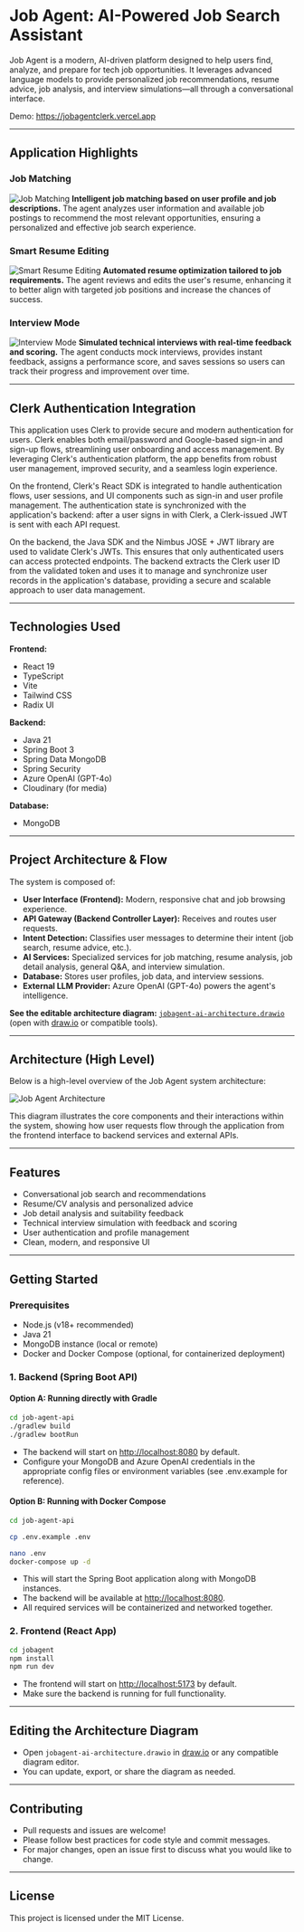 # Job Agent: AI-Powered Job Search Assistant

Job Agent is a modern, AI-driven platform designed to help users find, analyze, and prepare for tech job opportunities. It leverages advanced language models to provide personalized job recommendations, resume advice, job analysis, and interview simulations—all through a conversational interface.

Demo: https://jobagentclerk.vercel.app

---

## Application Highlights

### Job Matching
![Job Matching](./short1.gif)
**Intelligent job matching based on user profile and job descriptions.** The agent analyzes user information and available job postings to recommend the most relevant opportunities, ensuring a personalized and effective job search experience.

### Smart Resume Editing
![Smart Resume Editing](./short2.gif)
**Automated resume optimization tailored to job requirements.** The agent reviews and edits the user's resume, enhancing it to better align with targeted job positions and increase the chances of success.

### Interview Mode
![Interview Mode](./short3.gif)
**Simulated technical interviews with real-time feedback and scoring.** The agent conducts mock interviews, provides instant feedback, assigns a performance score, and saves sessions so users can track their progress and improvement over time.

---

## Clerk Authentication Integration

This application uses Clerk to provide secure and modern authentication for users. Clerk enables both email/password and Google-based sign-in and sign-up flows, streamlining user onboarding and access management. By leveraging Clerk's authentication platform, the app benefits from robust user management, improved security, and a seamless login experience.

On the frontend, Clerk's React SDK is integrated to handle authentication flows, user sessions, and UI components such as sign-in and user profile management. The authentication state is synchronized with the application's backend: after a user signs in with Clerk, a Clerk-issued JWT is sent with each API request.

On the backend, the Java SDK and the Nimbus JOSE + JWT library are used to validate Clerk's JWTs. This ensures that only authenticated users can access protected endpoints. The backend extracts the Clerk user ID from the validated token and uses it to manage and synchronize user records in the application's database, providing a secure and scalable approach to user data management.

---

## Technologies Used

**Frontend:**
- React 19
- TypeScript
- Vite
- Tailwind CSS
- Radix UI

**Backend:**
- Java 21
- Spring Boot 3
- Spring Data MongoDB
- Spring Security
- Azure OpenAI (GPT-4o)
- Cloudinary (for media)

**Database:**
- MongoDB


---

## Project Architecture & Flow

The system is composed of:
- **User Interface (Frontend):** Modern, responsive chat and job browsing experience.
- **API Gateway (Backend Controller Layer):** Receives and routes user requests.
- **Intent Detection:** Classifies user messages to determine their intent (job search, resume advice, etc.).
- **AI Services:** Specialized services for job matching, resume analysis, job detail analysis, general Q&A, and interview simulation.
- **Database:** Stores user profiles, job data, and interview sessions.
- **External LLM Provider:** Azure OpenAI (GPT-4o) powers the agent's intelligence.

**See the editable architecture diagram:** [`jobagent-ai-architecture.drawio`](./jobagent-ai-architecture.drawio) (open with [draw.io](https://app.diagrams.net/) or compatible tools).

---

## Architecture (High Level)

Below is a high-level overview of the Job Agent system architecture:

![Job Agent Architecture](./jobagent-ai-architecture.png)

This diagram illustrates the core components and their interactions within the system, showing how user requests flow through the application from the frontend interface to backend services and external APIs.

---

## Features
- Conversational job search and recommendations
- Resume/CV analysis and personalized advice
- Job detail analysis and suitability feedback
- Technical interview simulation with feedback and scoring
- User authentication and profile management
- Clean, modern, and responsive UI

---

## Getting Started

### Prerequisites
- Node.js (v18+ recommended)
- Java 21
- MongoDB instance (local or remote)
- Docker and Docker Compose (optional, for containerized deployment)

### 1. Backend (Spring Boot API)

#### Option A: Running directly with Gradle

```bash
cd job-agent-api
./gradlew build
./gradlew bootRun
```

- The backend will start on [http://localhost:8080](http://localhost:8080) by default.
- Configure your MongoDB and Azure OpenAI credentials in the appropriate config files or environment variables (see .env.example for reference).

#### Option B: Running with Docker Compose

```bash
cd job-agent-api

cp .env.example .env

nano .env 
docker-compose up -d
```

- This will start the Spring Boot application along with MongoDB instances.
- The backend will be available at [http://localhost:8080](http://localhost:8080).
- All required services will be containerized and networked together.

### 2. Frontend (React App)

```bash
cd jobagent
npm install
npm run dev
```

- The frontend will start on [http://localhost:5173](http://localhost:5173) by default.
- Make sure the backend is running for full functionality.

---

## Editing the Architecture Diagram
- Open `jobagent-ai-architecture.drawio` in [draw.io](https://app.diagrams.net/) or any compatible diagram editor.
- You can update, export, or share the diagram as needed.

---

## Contributing
- Pull requests and issues are welcome!
- Please follow best practices for code style and commit messages.
- For major changes, open an issue first to discuss what you would like to change.

---

## License
This project is licensed under the MIT License.
